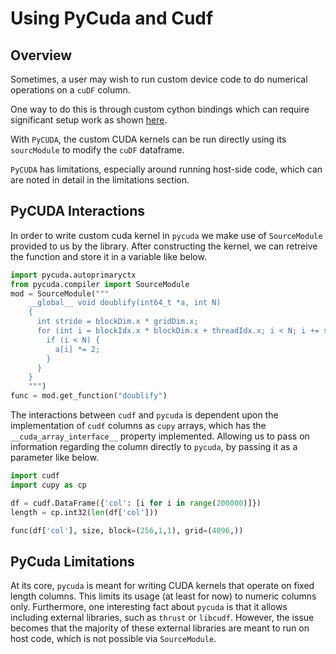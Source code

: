 # Using PyCuda and Cudf
## Overview
Sometimes, a user may wish to run custom device code to do numerical operations on a `cuDF` column. 

One way to do this is through custom cython bindings which can require significant setup work as shown [here](https://github.com/rapidsai/rapids-examples/tree/main/shareable-dataframes).

With `PyCUDA`,  the custom CUDA kernels can be run directly using its` sourcModule` to modify the `cuDF`  dataframe.   

`PyCUDA` has limitations, especially around running host-side code, which can are noted in detail in the limitations section.  

## PyCUDA Interactions
In order to write custom cuda kernel in `pycuda` we make use of `SourceModule` provided to us by the library. After constructing the kernel, we can retreive the function and store it in a variable like below.
```python
import pycuda.autoprimaryctx
from pycuda.compiler import SourceModule
mod = SourceModule("""
    __global__ void doublify(int64_t *a, int N)
    {
      int stride = blockDim.x * gridDim.x;
      for (int i = blockIdx.x * blockDim.x + threadIdx.x; i < N; i += stride) {
        if (i < N) {
          a[i] *= 2;
        }
      }
    }
    """)
func = mod.get_function("doublify")
```
The interactions between `cudf` and `pycuda` is dependent upon the implementation of `cudf` columns as `cupy` arrays, which has the `__cuda_array_interface__` property implemented. Allowing us to pass on information regarding the column directly to `pycuda`, by passing it as a parameter like below.
```python
import cudf
import cupy as cp

df = cudf.DataFrame({'col': [i for i in range(200000)]})
length = cp.int32(len(df['col']))

func(df['col'], size, block=(256,1,1), grid=(4096,))
```

## PyCuda Limitations
At its core, `pycuda` is meant for writing CUDA kernels that operate on fixed length columns. This limits its usage (at least for now) to numeric columns only. Furthermore, one interesting fact about `pycuda` is that it allows including external libraries, such as `thrust` or `libcudf`. However, the issue becomes that the majority of these external libraries are meant to run on host code, which is not possible via `SourceModule`.
